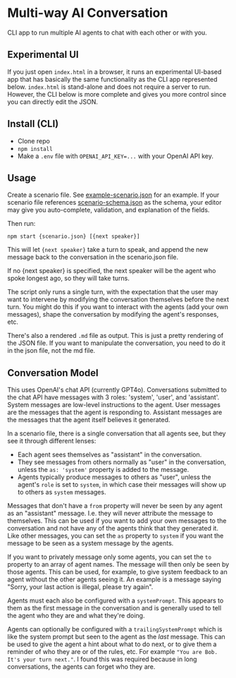 # Multi-way AI Conversation

CLI app to run multiple AI agents to chat with each other or with you.


## Experimental UI

If you just open `index.html` in a browser, it runs an experimental UI-based app that has basically the same functionality as the CLI app represented below. `index.html` is stand-alone and does not require a server to run. However, the CLI below is more complete and gives you more control since you can directly edit the JSON.


## Install (CLI)

- Clone repo
- `npm install`
- Make a `.env` file with `OPENAI_API_KEY=...` with your OpenAI API key.

## Usage

Create a scenario file. See [example-scenario.json](example-scenario.json) for an example. If your scenario file references [scenario-schema.json](./scenario-schema.json) as the schema, your editor may give you auto-complete, validation, and explanation of the fields.

Then run:

```
npm start {scenario.json} [{next speaker}]
```

This will let `{next speaker}` take a turn to speak, and append the new message back to the conversation in the scenario.json file.

If no {next speaker} is specified, the next speaker will be the agent who spoke longest ago, so they will take turns.

The script only runs a single turn, with the expectation that the user may want to intervene by modifying the conversation themselves before the next turn. You might do this if you want to interact with the agents (add your own messages), shape the conversation by modifying the agent's responses, etc.

There's also a rendered `.md` file as output. This is just a pretty rendering of the JSON file. If you want to manipulate the conversation, you need to do it in the json file, not the md file.


## Conversation Model

This uses OpenAI's chat API (currently GPT4o). Conversations submitted to the chat API have messages with 3 roles: 'system', 'user', and 'assistant'. System messages are low-level instructions to the agent. User messages are the messages that the agent is responding to. Assistant messages are the messages that the agent itself believes it generated.

In a scenario file, there is a single conversation that all agents see, but they see it through different lenses:

- Each agent sees themselves as "assistant" in the conversation.
- They see messages from others normally as "user" in the conversation, unless the `as: 'system'` property is added to the message.
- Agents typically produce messages to others as "user", unless the agent's `role` is set to `system`, in which case their messages will show up to others as `system` messages.

Messages that don't have a `from` property will never be seen by any agent as an "assistant" message. I.e. they will never attribute the message to themselves. This can be used if you want to add your own messages to the conversation and not have any of the agents think that they generated it. Like other messages, you can set the `as` property to `system` if you want the message to be seen as a system message by the agents.

If you want to privately message only some agents, you can set the `to` property to an array of agent names. The message will then only be seen by those agents. This can be used, for example, to give system feedback to an agent without the other agents seeing it. An example is a message saying "Sorry, your last action is illegal, please try again".

Agents must each also be configured with a `systemPrompt`. This appears to them as the first message in the conversation and is generally used to tell the agent who they are and what they're doing.

Agents can optionally be configured with a `trailingSystemPrompt` which is like the system prompt but seen to the agent as the *last* message. This can be used to give the agent a hint about what to do next, or to give them a reminder of who they are or of the rules, etc. For example `"You are Bob. It's your turn next."`. I found this was required because in long conversations, the agents can forget who they are.